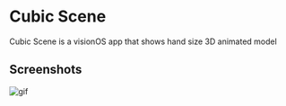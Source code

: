 #  Cubic Scene
Cubic Scene is a visionOS app that shows hand size 3D animated model

## Screenshots

![gif](https://github.com/kennethwg819/AR-Sumikko/blob/master/documentation/screenshot1.gif)


